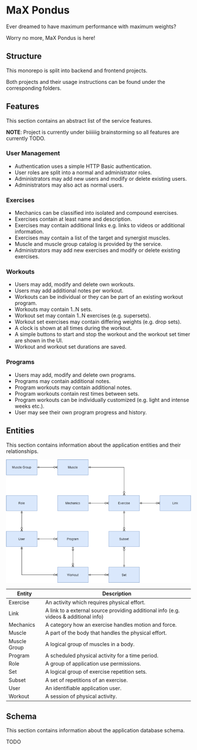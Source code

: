# MaX Pondus
Ever dreamed to have maximum performance with maximum weights?

Worry no more, MaX Pondus is here!

## Structure
This monorepo is split into backend and frontend projects.

Both projects and their usage instructions can be found under the corresponding folders.

## Features
This section contains an abstract list of the service features.

**NOTE**: Project is currently under biiiiiig brainstorming so all features are currently TODO.

### User Management
- Authentication uses a simple HTTP Basic authentication.
- User roles are split into a normal and administrator roles.
- Administrators may add new users and modify or delete existing users.
- Administrators may also act as normal users.

### Exercises
- Mechanics can be classified into isolated and compound exercises.
- Exercises contain at least name and description.
- Exercises may contain additional links e.g. links to videos or additional information.
- Exercises may contain a list of the target and synergist muscles.
- Muscle and muscle group catalog is provided by the service.
- Administrators may add new exercises and modify or delete existing exercises.

### Workouts
- Users may add, modify and delete own workouts.
- Users may add additional notes per workout.
- Workouts can be individual or they can be part of an existing workout program.
- Workouts may contain 1..N sets.
- Workout set may contain 1..N exercises (e.g. supersets).
- Workout set exercises may contain differing weights (e.g. drop sets).
- A clock is shown at all times during the workout.
- A simple buttons to start and stop the workout and the workout set timer are shown in the UI.
- Workout and workout set durations are saved.

### Programs
- Users may add, modify and delete own programs.
- Programs may contain additional notes.
- Program workouts may contain additional notes.
- Program workouts contain rest times between sets.
- Program workouts can be individually customized (e.g. light and intense weeks etc.).
- User may see their own program progress and history.

## Entities
This section contains information about the application entities and their relationships.

![alt text](https://github.com/toivjon/max-pondus/blob/main/documentation/entities.png "Entities")

| Entity       | Description                                                                           |
| ------------ | ------------------------------------------------------------------------------------- |
| Exercise     | An activity which requires physical effort.                                           |
| Link         | A link to a external source providing additional info (e.g. videos & additional info) |
| Mechanics    | A category how an exercise handles motion and force.                                  |
| Muscle       | A part of the body that handles the physical effort.                                  |
| Muscle Group | A logical group of muscles in a body.                                                 |
| Program      | A scheduled physical activity for a time period.                                      |
| Role         | A group of application use permissions.                                               |
| Set          | A logical group of exercise repetition sets.                                          |
| Subset       | A set of repetitions of an exercise.                                                  |
| User         | An identifiable application user.                                                     |
| Workout      | A session of physical activity.                                                       |

## Schema
This section contains information about the application database schema.

TODO